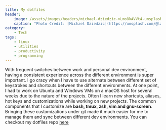 ```yaml
---
title: My dotfiles
header:
    image: /assets/images/headers/michael-dziedzic-vLmo8kAVVt4-unsplash.jpg
    caption: "Photo Credit: [Michael Dziedzic](https://unsplash.com/@lazycreekimages) on [Unsplash](https://unsplash.com/photos/vLmo8kAVVt4)"
category:
    - Tech
tags:
    - linux
    - utilities
    - productivity
    - programming
---
```


With frequent switches between work and personal dev environment, having a consistent experience across the different environment is super important. I go crazy when I have to use alternate between different set of keystrokes and shortcuts between the different environments. At one point, I had to work on Ubuntu and Windows VMs on a macOS host for several weeks due to the nature of the projects. Often I learn new shortcuts, aliases, hot keys and customizations while working on new projects. The common components that I customize are **bash, tmux, zsh, vim and gnu-screen**. Bringing these customizations under git made it much easier for me to manage them and sync between different dev environments. You can checkout my dotfiles repo [here](https://github.com/deepns/dotfiles)
